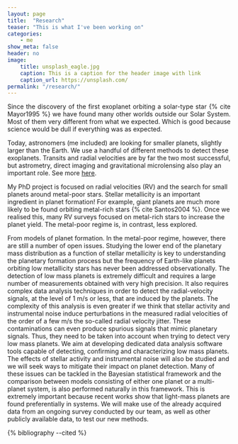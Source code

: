 ```yaml
---
layout: page
title:  "Research"
teaser: "This is what I've been working on"
categories:
    - me
show_meta: false
header: no
image:
    title: unsplash_eagle.jpg
    caption: This is a caption for the header image with link
    caption_url: https://unsplash.com/
permalink: "/research/"
---
```



<p align="justify">Since the discovery of the first exoplanet orbiting a solar-type star {% cite Mayor1995 %} 
we have found many other worlds outside our Solar System. Most of them very different from 
what we expected. Which is good because science would be dull if everything was as expected.</p>

Today, astronomers (me included) are looking for smaller planets, slightly larger than the 
Earth. We use a handful of different methods to detect these exoplanets. Transits and radial 
velocities are by far the two most successful, but astrometry, direct imaging and gravitational 
microlensing also play an important role. 
See more [here](http://en.wikipedia.org/wiki/Methods_of_detecting_exoplanets).

My PhD project is focused on radial velocities (RV) and the search for small planets around metal-poor
stars. Stellar metallicity is an important ingredient in planet formation! For example, giant 
planets are much more likely to be found orbiting metal-rich stars {% cite Santos2004 %}. Once
we realised this, many RV surveys focused on metal-rich stars to increase the planet yield. The 
metal-poor regime is, in contrast, less explored. 

From models of planet formation. In the metal-poor regime, however, there are still a number of open issues. Studying the lower end of the planetary mass distribution as a function of stellar metallicity is key to understanding the planetary formation process but the frequency of Earth-like planets orbiting low metallicity stars has never been addressed observationally. The detection of low mass planets is extremely difficult and requires a large number of measurements obtained with very high precision. It also requires complex data analysis techniques in order to detect the radial-velocity signals, at the level of 1 m/s or less, that are induced by the planets. The complexity of this analysis is even greater if we think that stellar activity and instrumental noise induce perturbations in the measured radial velocities of the order of a few m/s the so-called radial velocity jitter. These contaminations can even produce spurious signals that mimic planetary signals. Thus, they need to be taken into account when trying to detect very low mass planets. We aim at developing dedicated data analysis software tools capable of detecting, confirming and characterizing low mass planets. The effects of stellar activity and instrumental noise will also be studied and we will seek ways to mitigate their impact on planet detection. Many of these issues can be tackled in the Bayesian statistical framework and the comparison between models consisting of either one planet or a multi-planet system, is also performed naturally in this framework. This is extremely important because recent works show that light-mass planets are found preferentially in systems. We will make use of the already acquired data from an ongoing survey conducted by our team, as well as other publicly available data, to test our new methods.




{% bibliography --cited %}
